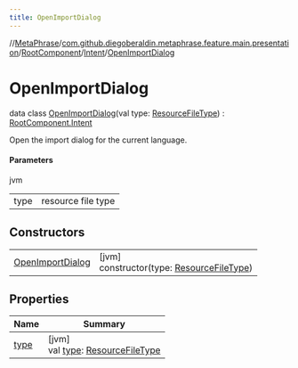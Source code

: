 ```yaml
---
title: OpenImportDialog
---
```

//[MetaPhrase](../../../../../index.html)/[com.github.diegoberaldin.metaphrase.feature.main.presentation](../../../index.html)/[RootComponent](../../index.html)/[Intent](../index.html)/[OpenImportDialog](index.html)



# OpenImportDialog

data class [OpenImportDialog](index.html)(val type: [ResourceFileType](../../../../com.github.diegoberaldin.metaphrase.domain.project.data/-resource-file-type/index.html)) : [RootComponent.Intent](../index.html)

Open the import dialog for the current language.



#### Parameters


jvm

| | |
|---|---|
| type | resource file type |



## Constructors


| | |
|---|---|
| [OpenImportDialog](-open-import-dialog.html) | [jvm]<br>constructor(type: [ResourceFileType](../../../../com.github.diegoberaldin.metaphrase.domain.project.data/-resource-file-type/index.html)) |


## Properties


| Name | Summary |
|---|---|
| [type](type.html) | [jvm]<br>val [type](type.html): [ResourceFileType](../../../../com.github.diegoberaldin.metaphrase.domain.project.data/-resource-file-type/index.html) |

